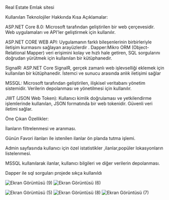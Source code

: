Real Estate Emlak sitesi

Kullanılan Teknolojiler Hakkında Kısa Açıklamalar:

ASP.NET Core 8.0: Microsoft tarafından geliştirilen bir web çerçevesidir. Web uygulamaları ve API'ler geliştirmek için kullanılır.

ASP.NET CORE WEB API: Uygulamanın farklı bileşenlerinin birbirleriyle iletişim kurmasını sağlayan arayüzlerdir
.
Dapper:Mikro ORM (Object-Relational Mapper)  veri erişimini kolay ve hızlı hale getiren, SQL sorgularını doğrudan yürütmek için kullanılan bir kütüphanedir.

SignalR: ASP.NET Core SignalR, gerçek zamanlı web işlevselliği eklemek için kullanılan bir kütüphanedir. İstemci ve sunucu arasında anlık iletişimi sağlar

MSSQL: Microsoft tarafından geliştirilen, ilişkisel veritabanı yönetim sistemidir. Verilerin depolanması ve yönetilmesi için kullanılır.

JWT (JSON Web Token): Kullanıcı kimlik doğrulaması ve yetkilendirme işlemlerinde kullanılan, JSON formatında bir web tokenidir. Güvenli veri iletimi sağlar.

Öne Çıkan Özellikler: 

İlanların filtrelenmesi ve aranması.

Günün Favori ilanları ile istenilen ilanlar ön planda tutma işlemi.

Admin sayfasında kullanıcı için özel istatistikler ,ilanlar,popüler lokasyonların listelenmesi.

MSSQL kullanılarak ilanlar, kullanıcı bilgileri ve diğer verilerin depolanması.

Dapper ile sql sorguları projede sıkça kullanıldı
      
![Ekran Görüntüsü (9)](https://github.com/user-attachments/assets/dafcc2ec-467a-4b25-a68f-2b8927d3585c)
![Ekran Görüntüsü (6)](https://github.com/user-attachments/assets/580b049a-be8d-41d6-a270-749480a07f42)

![Ekran Görüntüsü (5)](https://github.com/user-attachments/assets/2f2c3453-5a71-4182-8893-d5d353732324)
![Ekran Görüntüsü (8)](https://github.com/user-attachments/assets/1f842736-86c8-49fb-b672-5e08f0a332ba)
![Ekran Görüntüsü (7)](https://github.com/user-attachments/assets/a58a9cbe-746d-4ea3-985d-3cfccb2f30dc)
